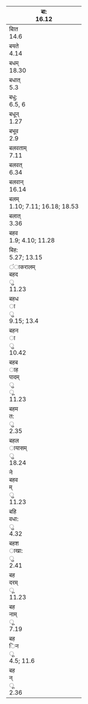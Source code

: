| बा:<br>16.12                          |
|---------------------------------------|
| बाित<br>14.6                          |
| बयते<br>4.14                          |
| बधम्<br>18.30                         |
| बधात्<br>5.3                          |
| बधु:<br>6.5, 6                        |
| बधून्<br>1.27                         |
| बभूव<br>2.9                           |
| बलवताम्<br>7.11                       |
| बलवत्<br>6.34                         |
| बलवान्<br>16.14                       |
| बलम्<br>1.10; 7.11; 16.18; 18.53      |
| बलात्<br>3.36                         |
| बहव<br>1.9; 4.10; 11.28               |
| बिह:<br>5.27; 13.15                   |
| ंाकरालम्<br>बहद<br>ु<br>11.23         |
| बहध<br>ा<br>ु<br>9.15; 13.4           |
| बहन<br>ा<br>ु<br>10.42                |
| बहब<br>ाह<br>पादम्<br>ु<br>ू<br>11.23 |
| बहम<br>त:<br>ु<br>2.35                |
| बहल<br>ायासम्<br>ु<br>18.24           |
| ने<br>बहव<br>म्<br>ु<br>11.23         |
| बहि<br>वधा:<br>ु<br>4.32              |
| बहश<br>ाखा:<br>ु<br>2.41              |
| बह<br>दरम्<br>ू<br>11.23              |
| बह<br>नाम्<br>ू<br>7.19               |
| बह<br>िन<br>ू<br>4.5; 11.6            |
| बह<br>न्<br>ू<br>2.36                 |